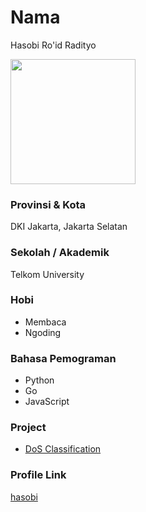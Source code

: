 # Nama
Hasobi Ro'id Radityo

<img src="https://avatars.githubusercontent.com/u/13960580?v=4" width="200" height="200" align="center"/>

### Provinsi & Kota

DKI Jakarta, Jakarta Selatan

### Sekolah / Akademik

Telkom University

### Hobi

- Membaca
- Ngoding

### Bahasa Pemograman 

- Python
- Go
- JavaScript


### Project

- [DoS Classification](https://github.com/hasobi/dos-classification)

### Profile Link

[hasobi](https://github.com/hasobi)
